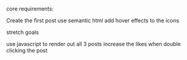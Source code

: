 core requirements:

Create the first post
use semantic html
add hover effects to the icons


stretch goals

use javascript to render out all 3 posts
increase the likes when double clicking the post
